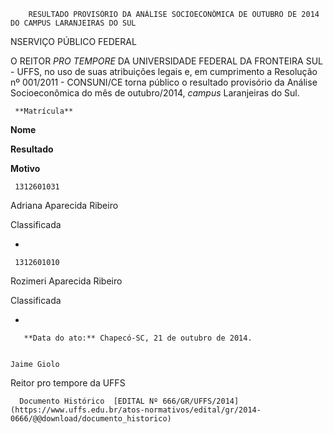         RESULTADO PROVISÓRIO DA ANÁLISE SOCIOECONÔMICA DE OUTUBRO DE 2014 DO CAMPUS LARANJEIRAS DO SUL  

NSERVIÇO PÚBLICO FEDERAL

 O REITOR *PRO TEMPORE* DA UNIVERSIDADE FEDERAL DA FRONTEIRA SUL - UFFS, no uso de suas atribuições legais e, em cumprimento a Resolução nº 001/2011 - CONSUNI/CE torna público o resultado provisório da Análise Socioeconômica do mês de outubro/2014, *campus* Laranjeiras do Sul.

     **Matrícula**

   **Nome**

   **Resultado**

   **Motivo**

     1312601031

   Adriana Aparecida Ribeiro

   Classificada

   -

     1312601010

   Rozimeri Aparecida Ribeiro

   Classificada

   -

       **Data do ato:** Chapecó-SC, 21 de outubro de 2014.   
 

    Jaime Giolo   
 Reitor pro tempore da UFFS 

      Documento Histórico  [EDITAL Nº 666/GR/UFFS/2014](https://www.uffs.edu.br/atos-normativos/edital/gr/2014-0666/@@download/documento_historico)     
      